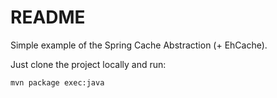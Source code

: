 README
=======

Simple example of the Spring Cache Abstraction (+ EhCache).

Just clone the project locally and run:

```
mvn package exec:java
```

